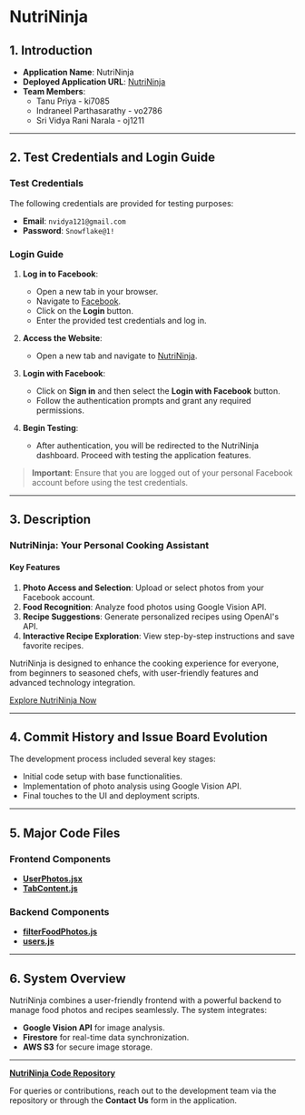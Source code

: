 # NutriNinja

## 1. Introduction

- **Application Name**: NutriNinja  
- **Deployed Application URL**: [NutriNinja](https://frontend1-dot-nutrininja-443507.uw.r.appspot.com/)  
- **Team Members**:  
  - Tanu Priya - ki7085  
  - Indraneel Parthasarathy - vo2786  
  - Sri Vidya Rani Narala - oj1211  

---

## 2. Test Credentials and Login Guide

### **Test Credentials**
The following credentials are provided for testing purposes:

- **Email**: `nvidya121@gmail.com`  
- **Password**: `Snowflake@1!`

### **Login Guide**
1. **Log in to Facebook**:  
   - Open a new tab in your browser.  
   - Navigate to [Facebook](https://www.facebook.com).  
   - Click on the **Login** button.  
   - Enter the provided test credentials and log in.

2. **Access the Website**:  
   - Open a new tab and navigate to [NutriNinja](https://frontend1-dot-nutrininja-443507.uw.r.appspot.com/).

3. **Login with Facebook**:  
   - Click on **Sign in** and then select the **Login with Facebook** button.  
   - Follow the authentication prompts and grant any required permissions.

4. **Begin Testing**:  
   - After authentication, you will be redirected to the NutriNinja dashboard. Proceed with testing the application features.

> **Important**: Ensure that you are logged out of your personal Facebook account before using the test credentials.

---

## 3. Description

### NutriNinja: Your Personal Cooking Assistant

#### Key Features
1. **Photo Access and Selection**: Upload or select photos from your Facebook account.  
2. **Food Recognition**: Analyze food photos using Google Vision API.  
3. **Recipe Suggestions**: Generate personalized recipes using OpenAI's API.  
4. **Interactive Recipe Exploration**: View step-by-step instructions and save favorite recipes.  

NutriNinja is designed to enhance the cooking experience for everyone, from beginners to seasoned chefs, with user-friendly features and advanced technology integration.

[Explore NutriNinja Now](https://frontend1-dot-nutrininja-443507.uw.r.appspot.com/)

---

## 4. Commit History and Issue Board Evolution

The development process included several key stages:
- Initial code setup with base functionalities.  
- Implementation of photo analysis using Google Vision API.  
- Final touches to the UI and deployment scripts.  

---

## 5. Major Code Files

### Frontend Components
- **[UserPhotos.jsx](https://github.com/indraneel316/project_2_group_1/blob/m2/frontend/src/pages/UserPhotos.jsx)**  
- **[TabContent.js](https://github.com/indraneel316/project_2_group_1/blob/m2/frontend/src/pages/TabContent.js)**  

### Backend Components
- **[filterFoodPhotos.js](https://github.com/indraneel316/project_2_group_1/blob/m2/backend/middleware/filterFoodPhotos.js)**  
- **[users.js](https://github.com/indraneel316/project_2_group_1/blob/m2/backend/routes/users.js)**  

---

## 6. System Overview

NutriNinja combines a user-friendly frontend with a powerful backend to manage food photos and recipes seamlessly. The system integrates:
- **Google Vision API** for image analysis.
- **Firestore** for real-time data synchronization.
- **AWS S3** for secure image storage.

---

**[NutriNinja Code Repository](https://github.com/indraneel316/project_2_group_1/tree/m2)**


For queries or contributions, reach out to the development team via the repository or through the **Contact Us** form in the application.
